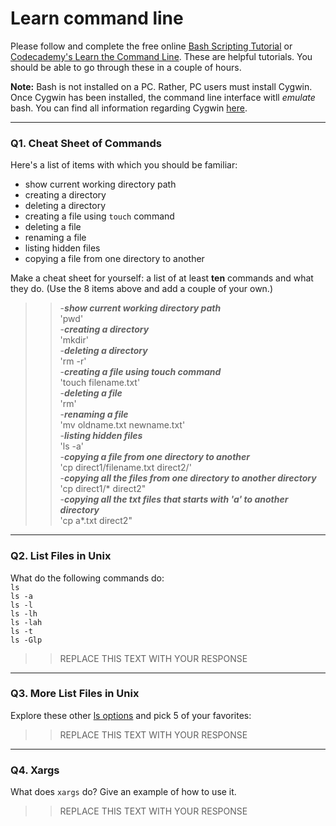 # Learn command line

Please follow and complete the free online [Bash Scripting Tutorial](https://ryanstutorials.net/bash-scripting-tutorial/) or [Codecademy's Learn the Command Line](https://www.codecademy.com/learn/learn-the-command-line). These are helpful tutorials. You should be able to go through these in a couple of hours.

**Note:** Bash is not installed on a PC. Rather, PC users must install Cygwin. Once Cygwin has been installed, the command line interface witll _emulate_ bash. You can find all information regarding Cygwin [here](https://www.cygwin.com/).

---

### Q1.  Cheat Sheet of Commands  

Here's a list of items with which you should be familiar:  
* show current working directory path
* creating a directory
* deleting a directory
* creating a file using `touch` command
* deleting a file
* renaming a file
* listing hidden files
* copying a file from one directory to another

Make a cheat sheet for yourself: a list of at least **ten** commands and what they do.  (Use the 8 items above and add a couple of your own.)  

> > -***show current working directory path***<br/>
'pwd'<br/>
-***creating a directory***<br/>
'mkdir'<br/>
-***deleting a directory***<br/>
'rm -r'<br/>
-***creating a file using touch command***<br/>
'touch filename.txt'<br/>
-***deleting a file***<br/>
'rm'<br/>
-***renaming a file***<br/>
'mv oldname.txt newname.txt'<br>
-***listing hidden files***<br>
'ls -a'<br/>
-***copying a file from one directory to another***<br/>
'cp direct1/filename.txt direct2/'<br/>
-***copying all the files from one directory to another directory***<br/>
'cp direct1/* direct2"<br/>
-***copying all the txt files that starts with 'a' to another directory***<br/>
'cp a*.txt direct2"<br/> 

---

### Q2.  List Files in Unix   

What do the following commands do:  
`ls`  
`ls -a`  
`ls -l`  
`ls -lh`  
`ls -lah`  
`ls -t`  
`ls -Glp`  

> > REPLACE THIS TEXT WITH YOUR RESPONSE

---

### Q3.  More List Files in Unix  

Explore these other [ls options](http://www.techonthenet.com/unix/basic/ls.php) and pick 5 of your favorites:

> > REPLACE THIS TEXT WITH YOUR RESPONSE

---

### Q4.  Xargs   

What does `xargs` do? Give an example of how to use it.

> > REPLACE THIS TEXT WITH YOUR RESPONSE

 

